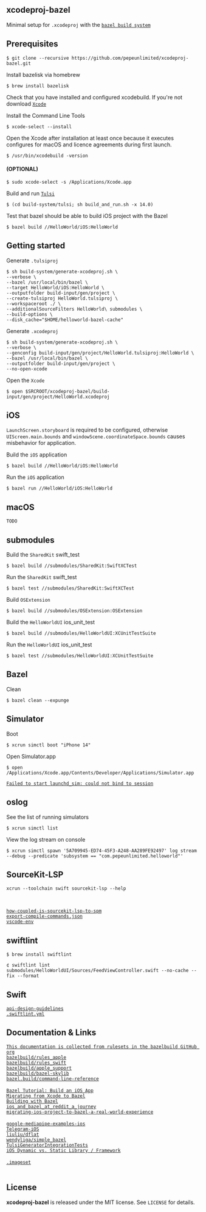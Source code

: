 xcodeproj-bazel
---------------

Minimal setup for `.xcodeproj` with the [`bazel build system`](https://bazel.build/)  

Prerequisites
-------------

```
$ git clone --recursive https://github.com/pepeunlimited/xcodeproj-bazel.git
```

Install bazelisk via homebrew  
```
$ brew install bazelisk
```

Check that you have installed and configured xcodebuild. If you're not download
[`Xcode`](https://xcodereleases.com)  


Install the Command Line Tools  
```
$ xcode-select --install
```

Open the Xcode after installation at least once because it executes configures for macOS
and licence agreements during first launch.  

```
$ /usr/bin/xcodebuild -version
```

#### (OPTIONAL)  

```
$ sudo xcode-select -s /Applications/Xcode.app
```

Build and run [`Tulsi`](https://tulsi.bazel.build/)  
```
$ (cd build-system/tulsi; sh build_and_run.sh -x 14.0)
```

Test that bazel should be able to build iOS project with the Bazel
```
$ bazel build //HelloWorld/iOS:HelloWorld
```

Getting started
---------------

Generate `.tulsiproj`  
```
$ sh build-system/generate-xcodeproj.sh \
--verbose \
--bazel /usr/local/bin/bazel \
--target HelloWorld/iOS:HelloWorld \
--outputfolder build-input/gen/project \
--create-tulsiproj HelloWorld.tulsiproj \
--workspaceroot ./ \
--additionalSourceFilters HelloWorld\ submodules \
--build-options \
--disk_cache="$HOME/helloworld-bazel-cache"
```

Generate `.xcodeproj`  
```
$ sh build-system/generate-xcodeproj.sh \
--verbose \
--genconfig build-input/gen/project/HelloWorld.tulsiproj:HelloWorld \
--bazel /usr/local/bin/bazel \
--outputfolder build-input/gen/project \
--no-open-xcode
```

Open the `Xcode`
```
$ open $SRCROOT/xcodeproj-bazel/build-input/gen/project/HelloWorld.xcodeproj
```

iOS
---

`LaunchScreen.storyboard` is required to be configured, otherwise `UIScreen.main.bounds` and `windowScene.coordinateSpace.bounds` causes misbehavior for application.  

Build the `iOS` application  
```
$ bazel build //HelloWorld/iOS:HelloWorld
```

Run the `iOS` application  
```
$ bazel run //HelloWorld/iOS:HelloWorld
```

macOS
-----

```
TODO
```

submodules
----------

Build the `SharedKit` swift_test
```
$ bazel build //submodules/SharedKit:SwiftXCTest
```

Run the `SharedKit` swift_test  
```
$ bazel test //submodules/SharedKit:SwiftXCTest
```

Build `OSExtension`
```
$ bazel build //submodules/OSExtension:OSExtension
```

Build the `HelloWorldUI` ios_unit_test  
```
$ bazel build //submodules/HelloWorldUI:XCUnitTestSuite
```

Run the `HelloWorldUI` ios_unit_test  
```
$ bazel test //submodules/HelloWorldUI:XCUnitTestSuite
```

Bazel
-----

Clean  
```
$ bazel clean --expunge
```

Simulator
---------

Boot  
```
$ xcrun simctl boot "iPhone 14"
```

Open Simulator.app  
```
$ open /Applications/Xcode.app/Contents/Developer/Applications/Simulator.app
```

[`Failed to start launchd_sim: could not bind to session`](https://stackoverflow.com/questions/65172944/when-running-on-older-ios-simulator-error-failed-to-start-launchd-sim-could-n)

oslog
-----

See the list of running simulators  
```
$ xcrun simctl list
```

View the log stream on console  
```
$ xcrun simctl spawn '5A709945-ED74-45F3-A248-AA289FE92497' log stream --debug --predicate 'subsystem == "com.pepeunlimited.helloworld"'
```

SourceKit-LSP
------

```
xcrun --toolchain swift sourcekit-lsp --help
```
<br/>

[`how-coupled-is-sourcekit-lsp-to-spm`](https://forums.swift.org/t/how-coupled-is-sourcekit-lsp-to-swift-package-manager/35270/7)  
[`export-compile-commands.json`](https://stackoverflow.com/questions/25444277/xcodebuild-generating-empty-compile-commands-json)  
[`vscode-env`](https://github.com/vknabel/vscode-swift-development-environment/blob/master/README.md)  

swiftlint
---------

```
$ brew install swiftlint
```

```
¢ swiftlint lint submodules/HelloWorldUI/Sources/FeedViewController.swift --no-cache --fix --format
```

Swift
-----

[`api-design-guidelines`](https://www.swift.org/documentation/api-design-guidelines/)  
[`.swiftlint.yml`](https://realm.github.io/SwiftLint/rule-directory.html)  

Documentation & Links
---------------------

[`This documentation is collected from rulesets in the bazelbuild GitHub org`](https://docs.aspect.build/)
<br/>
[`bazelbuild/rules_apple`](https://github.com/bazelbuild/rules_apple/tree/master/doc)  
[`bazelbuild/rules_swift`](https://github.com/bazelbuild/rules_swift/tree/master/doc)  
[`bazelbuild/apple_support`](https://github.com/bazelbuild/apple_support/tree/master/doc)  
[`bazelbuild/bazel-skylib`](https://github.com/bazelbuild/bazel-skylib/tree/main/docs)  
[`bazel.build/command-line-reference`](https://bazel.build/reference/command-line-reference)  
<br/>
[`Bazel Tutorial: Build an iOS App`](https://bazel.build/tutorials/ios-app)  
[`Migrating from Xcode to Bazel`](https://bazel.build/migrate/xcode)  
[`Building with Bazel`](https://www.raywenderlich.com/31558158-building-with-bazel/)  
[`ios_and_bazel_at_reddit_a_journey`](https://www.reddit.com/r/RedditEng/comments/syz5dw/ios_and_bazel_at_reddit_a_journey/)  
[`migrating-ios-project-to-bazel-a-real-world-experience`](https://liuliu.me/eyes/migrating-ios-project-to-bazel-a-real-world-experience/)  
<br/>
[`google-mediapipe-examples-ios`](https://github.com/google/mediapipe/tree/master/mediapipe/examples/ios)  
[`Telegram-iOS`](https://github.com/TelegramMessenger/Telegram-iOS)  
[`liuliu/dflat`](https://github.com/liuliu/dflat)  
[`wendyliga/simple_bazel`](https://github.com/wendyliga/simple_bazel)  
[`TulsiGeneratorIntegrationTests`](https://github.com/bazelbuild/tulsi/tree/master/src/TulsiGeneratorIntegrationTests/Resources)  
[`iOS Dynamic vs. Static Library / Framework`](https://gist.github.com/SheldonWangRJT/78c9bd3b98488487c59a6a4a9c35162c)  
<br/>
[`.imageset`](https://appicon.co/#image-sets)  
<br/>


License
-------

**xcodeproj-bazel** is released under the MIT license. See `LICENSE` for details.
